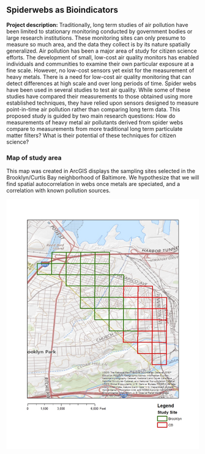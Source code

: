 ## Spiderwebs as Bioindicators

**Project description:** 
Traditionally, long term studies of air pollution have been limited to stationary monitoring conducted by government bodies or large research institutions. These monitoring sites can only presume to measure so much area, and the data they collect is by its nature spatially generalized. Air pollution has been a major area of study for citizen science efforts. The development of small, low-cost air quality monitors has enabled individuals and communities to examine their own particular exposure at a fine scale. However, no low-cost sensors yet exist for the measurement of heavy metals. There is a need for low-cost air quality monitoring that can detect differences at high scale and over long periods of time. Spider webs have been used in several studies to test air quality. While some of these studies have compared their measurements to those obtained using more established techniques, they have relied upon sensors designed to measure point-in-time air pollution rather than comparing long term data. This proposed study is guided by two main research questions: How do measurements of heavy metal air pollutants derived from spider webs compare to measurements from more traditional long term particulate matter filters? What is their potential of these techniques for citizen science? 

### Map of study area

This map was created in ArcGIS displays the sampling sites selected in the Brooklyn/Curtis Bay neighborhood of Baltimore. We hypothesize that we will find spatial autocorrelation in webs once metals are speciated, and a correlation with known pollution sources. 

<img src="/images/study_sites_cm.jpg?raw=true"/>
